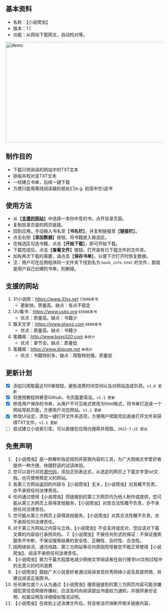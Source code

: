 
## **基本资料**
* 名称：【小说爬虫】
* 版本：1.1
* 功能：从网站下载网文，自动校对等。

<img src="https://user-images.githubusercontent.com/78750074/179153333-c544e2c9-b499-43d4-96a2-79edf1a1ee0c.jpg" alt="demo" width="640" height="320" />

## **制作目的**
* 下载只供阅读的网站中的TXT文本
* 排版并校对该TXT文本
* 一经建立书单，后续一键下载
* 方便只能用离线阅读器的朋友们(e.g. 初高中生)追书

## **使用方法**
* 从【[**支援的网站**](#支援的网站 "Goto 支援的网站")】中选择一本你中意的书，点开目录页面。
* 复制目录页面的网页链接。
* 回到应用，手动输入书名至【**书名栏**】，并复制链接至【**链接栏**】。
* 点击右侧【**添加数据**】按钮，将书籍放入候选区。
* 在候选区勾选书籍，点击【**开始下载**】，即可开始下载。
* 下载完成后，点击【**查看文件**】按钮，打开装有已下载文件的文件夹。
* 如有再次下载的需要，请点击【**保存书单**】，以便下次打开时恢复数据。
* 注：用户可在应用程序同一文件夹下找到名为 `book_info.html` 的文件，那就是用户自己创建的书单，别删掉。

## **支援的网站**
1. 31小说网：*https://www.31xs.net* `73000本书`
    * 更新快，质量高。缺点：有点不稳定
2. UU看书：*https://www.uuks.org* `65000本书`
    * 优点：质量高。缺点：书籍少
3. 飘天文学：*https://www.ptwxz.com* `8800本书`
    * 优点：质量高。缺点：书籍少
4. 笔趣阁：*http://www.bqxs520.com* `未统计`
    * 优点：章节全。缺点：质量低
5. 笔趣阁：*https://www.ibiquge.net* `未统计`
    * 优点：书籍特别多。缺点：爬取特别慢，质量低

## **更新计划**
- [X] 添加只爬取最近100章按钮，避免浪费时间空间以及对网站造成负荷。`v1.0 更新`
- [X] 将使用教程转移至Github，令页面更简洁。`v1.1 更新`
- [X] 修改用户保存的书单，从用户不可见格式修改为html格式，将书单打造成一个网站导航页面，方便用户浏览网站。`v1.1 更新`
- [X] 修改UI设定，添加一键打开文件夹选项，方便用户爬取完后直接打开文件夹获得TXT文件。`v1.1 更新`
- [ ] 尝试建立小说索引库，可以直接在应用内搜索并爬取。`2022-7-15 提出`

## **免责声明**
1. 【小说爬虫】是一款解析指定规则并获取内容的工具，为广大网络文学爱好者提供一种方便、快捷舒适的试读体验。
2. 您可以自行浏览[源代码](https://github.com/Henryyy-Hung/Web-Spider-of-Chinese-Fiction/blob/main/src/NovelSpider.py)，添加正则表达式，从选定的网页上下载文字至txt文档，也可使用预定义的网站。
3. 各第三方网站返回的内容与【小说爬虫】无关，【小说爬虫】对其概不负责，亦不承担任何法律责任。
4. 任何通过使用【小说爬虫】而链接到的第三方网页均为他人制作或提供，您可能从第三方网页上获得其他服务，【小说爬虫】对其合法性概不负责，亦不承担任何法律责任。
5. 您可能从第三方网页上获得其他服务，【小说爬虫】对其合法性概不负责，亦不承担任何法律责任。
6. 对于第三方网站之内容与立场，【小说爬虫】不会支持或反对，您应该对下载文章的内容自行承担风险。
7.【小说爬虫】不做任何形式的保证：不保证搜索服务不中断，不保证搜索结果的安全性、正确性、及时性、合法性。
8. 因网络状况、通讯线路、第三方网站等任何原因而导致您不能正常使用【小说爬虫】，阅读不承担任何法律责任。
9. 【小说爬虫】致力于最大程度地减少网络文学阅读者在自行搜寻txt文档过程中的无意义的时间浪费
10. 【小说爬虫】鼓励广大小说爱好者通过阅读发现优秀网络小说及其提供商，并建议阅读正版图书。
11. 任何单位或个人认为通过【小说爬虫】搜索链接到的第三方网页内容可能涉嫌侵犯其信息网络传播权，应该及时向阅读提出书面权力通知，并提供身份证明、权属证明及详细侵权情况证明。
12. 【小说爬虫】在收到上述法律文件后，将会依法尽快断开相关链接内容。
